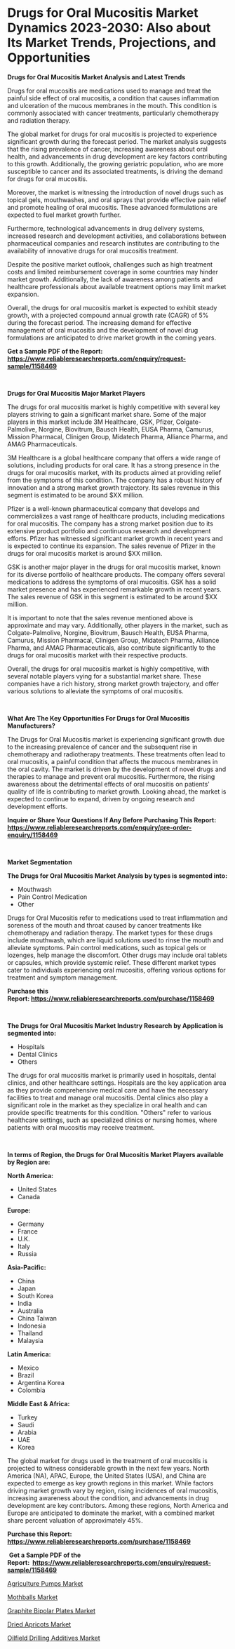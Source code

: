 <p><h1>Drugs for Oral Mucositis Market Dynamics 2023-2030: Also about Its Market Trends, Projections, and Opportunities</h1></p><p><strong>Drugs for Oral Mucositis Market Analysis and Latest Trends</strong></p>
<p><p>Drugs for oral mucositis are medications used to manage and treat the painful side effect of oral mucositis, a condition that causes inflammation and ulceration of the mucous membranes in the mouth. This condition is commonly associated with cancer treatments, particularly chemotherapy and radiation therapy.</p><p>The global market for drugs for oral mucositis is projected to experience significant growth during the forecast period. The market analysis suggests that the rising prevalence of cancer, increasing awareness about oral health, and advancements in drug development are key factors contributing to this growth. Additionally, the growing geriatric population, who are more susceptible to cancer and its associated treatments, is driving the demand for drugs for oral mucositis.</p><p>Moreover, the market is witnessing the introduction of novel drugs such as topical gels, mouthwashes, and oral sprays that provide effective pain relief and promote healing of oral mucositis. These advanced formulations are expected to fuel market growth further.</p><p>Furthermore, technological advancements in drug delivery systems, increased research and development activities, and collaborations between pharmaceutical companies and research institutes are contributing to the availability of innovative drugs for oral mucositis treatment.</p><p>Despite the positive market outlook, challenges such as high treatment costs and limited reimbursement coverage in some countries may hinder market growth. Additionally, the lack of awareness among patients and healthcare professionals about available treatment options may limit market expansion.</p><p>Overall, the drugs for oral mucositis market is expected to exhibit steady growth, with a projected compound annual growth rate (CAGR) of 5% during the forecast period. The increasing demand for effective management of oral mucositis and the development of novel drug formulations are anticipated to drive market growth in the coming years.</p></p>
<p><strong>Get a Sample PDF of the Report:&nbsp; <a href="https://www.reliableresearchreports.com/enquiry/request-sample/1158469">https://www.reliableresearchreports.com/enquiry/request-sample/1158469</a></strong></p>
<p>&nbsp;</p>
<p><strong>Drugs for Oral Mucositis Major Market Players</strong></p>
<p><p>The drugs for oral mucositis market is highly competitive with several key players striving to gain a significant market share. Some of the major players in this market include 3M Healthcare, GSK, Pfizer, Colgate-Palmolive, Norgine, Biovitrum, Bausch Health, EUSA Pharma, Camurus, Mission Pharmacal, Clinigen Group, Midatech Pharma, Alliance Pharma, and AMAG Pharmaceuticals.</p><p>3M Healthcare is a global healthcare company that offers a wide range of solutions, including products for oral care. It has a strong presence in the drugs for oral mucositis market, with its products aimed at providing relief from the symptoms of this condition. The company has a robust history of innovation and a strong market growth trajectory. Its sales revenue in this segment is estimated to be around $XX million.</p><p>Pfizer is a well-known pharmaceutical company that develops and commercializes a vast range of healthcare products, including medications for oral mucositis. The company has a strong market position due to its extensive product portfolio and continuous research and development efforts. Pfizer has witnessed significant market growth in recent years and is expected to continue its expansion. The sales revenue of Pfizer in the drugs for oral mucositis market is around $XX million.</p><p>GSK is another major player in the drugs for oral mucositis market, known for its diverse portfolio of healthcare products. The company offers several medications to address the symptoms of oral mucositis. GSK has a solid market presence and has experienced remarkable growth in recent years. The sales revenue of GSK in this segment is estimated to be around $XX million.</p><p>It is important to note that the sales revenue mentioned above is approximate and may vary. Additionally, other players in the market, such as Colgate-Palmolive, Norgine, Biovitrum, Bausch Health, EUSA Pharma, Camurus, Mission Pharmacal, Clinigen Group, Midatech Pharma, Alliance Pharma, and AMAG Pharmaceuticals, also contribute significantly to the drugs for oral mucositis market with their respective products.</p><p>Overall, the drugs for oral mucositis market is highly competitive, with several notable players vying for a substantial market share. These companies have a rich history, strong market growth trajectory, and offer various solutions to alleviate the symptoms of oral mucositis.</p></p>
<p>&nbsp;</p>
<p><strong>What Are The Key Opportunities For Drugs for Oral Mucositis Manufacturers?</strong></p>
<p><p>The Drugs for Oral Mucositis market is experiencing significant growth due to the increasing prevalence of cancer and the subsequent rise in chemotherapy and radiotherapy treatments. These treatments often lead to oral mucositis, a painful condition that affects the mucous membranes in the oral cavity. The market is driven by the development of novel drugs and therapies to manage and prevent oral mucositis. Furthermore, the rising awareness about the detrimental effects of oral mucositis on patients' quality of life is contributing to market growth. Looking ahead, the market is expected to continue to expand, driven by ongoing research and development efforts.</p></p>
<p><strong>Inquire or Share Your Questions If Any Before Purchasing This Report: <a href="https://www.reliableresearchreports.com/enquiry/pre-order-enquiry/1158469">https://www.reliableresearchreports.com/enquiry/pre-order-enquiry/1158469</a></strong></p>
<p>&nbsp;</p>
<p><strong>Market Segmentation</strong></p>
<p><strong>The Drugs for Oral Mucositis Market Analysis by types is segmented into:</strong></p>
<p><ul><li>Mouthwash</li><li>Pain Control Medication</li><li>Other</li></ul></p>
<p><p>Drugs for Oral Mucositis refer to medications used to treat inflammation and soreness of the mouth and throat caused by cancer treatments like chemotherapy and radiation therapy. The market types for these drugs include mouthwash, which are liquid solutions used to rinse the mouth and alleviate symptoms. Pain control medications, such as topical gels or lozenges, help manage the discomfort. Other drugs may include oral tablets or capsules, which provide systemic relief. These different market types cater to individuals experiencing oral mucositis, offering various options for treatment and symptom management.</p></p>
<p><strong>Purchase this Report:&nbsp;<a href="https://www.reliableresearchreports.com/purchase/1158469">https://www.reliableresearchreports.com/purchase/1158469</a></strong></p>
<p>&nbsp;</p>
<p><strong>The Drugs for Oral Mucositis Market Industry Research by Application is segmented into:</strong></p>
<p><ul><li>Hospitals</li><li>Dental Clinics</li><li>Others</li></ul></p>
<p><p>The drugs for oral mucositis market is primarily used in hospitals, dental clinics, and other healthcare settings. Hospitals are the key application area as they provide comprehensive medical care and have the necessary facilities to treat and manage oral mucositis. Dental clinics also play a significant role in the market as they specialize in oral health and can provide specific treatments for this condition. "Others" refer to various healthcare settings, such as specialized clinics or nursing homes, where patients with oral mucositis may receive treatment.</p></p>
<p>&nbsp;</p>
<p><strong>In terms of Region, the Drugs for Oral Mucositis Market Players available by Region are:</strong></p>
<p>
    <p> <strong> North America: </strong>
        <ul>
            <li>United States</li>
            <li>Canada</li>
        </ul>
        </p> 
    <p> <strong> Europe: </strong>
        <ul>
            <li>Germany</li>
            <li>France</li>
            <li>U.K.</li>
            <li>Italy</li>
            <li>Russia</li>
        </ul>
        </p> 
    <p> <strong> Asia-Pacific: </strong>
        <ul>
            <li>China</li>
            <li>Japan</li>
            <li>South Korea</li>
            <li>India</li>
            <li>Australia</li>
            <li>China Taiwan</li>
            <li>Indonesia</li>
            <li>Thailand</li>
            <li>Malaysia</li>
        </ul>
        </p> 
    <p> <strong> Latin America: </strong>
        <ul>
            <li>Mexico</li>
            <li>Brazil</li>
            <li>Argentina Korea</li>
            <li>Colombia</li>
        </ul>
        </p> 
    <p> <strong> Middle East & Africa: </strong>
        <ul>
            <li>Turkey</li>
            <li>Saudi</li>
            <li>Arabia</li>
            <li>UAE</li>
            <li>Korea</li>
        </ul>
    </p>
    </p>
<p><p>The global market for drugs used in the treatment of oral mucositis is projected to witness considerable growth in the next few years. North America (NA), APAC, Europe, the United States (USA), and China are expected to emerge as key growth regions in this market. While factors driving market growth vary by region, rising incidences of oral mucositis, increasing awareness about the condition, and advancements in drug development are key contributors. Among these regions, North America and Europe are anticipated to dominate the market, with a combined market share percent valuation of approximately 45%.</p></p>
<p><strong>Purchase this Report: <a href="https://www.reliableresearchreports.com/purchase/1158469">https://www.reliableresearchreports.com/purchase/1158469</a></strong></p>
<p>&nbsp;<strong>Get a Sample PDF of the Report:&nbsp;&nbsp;<a href="https://www.reliableresearchreports.com/enquiry/request-sample/1158469">https://www.reliableresearchreports.com/enquiry/request-sample/1158469</a></strong></p>
<p><strong></strong></p>
<p><p><a href="https://medium.com/@soledadhane827/agriculture-pumps-market-size-growth-forecast-2023-2030-15c44f4a47b8">Agriculture Pumps Market</a></p><p><a href="https://www.linkedin.com/pulse/mothballs-market-research-report-unlocks-analysis-financial-ttpre/">Mothballs Market</a></p><p><a href="https://www.linkedin.com/pulse/graphite-bipolar-plates-market-size-share-global-analysis-ikebe/">Graphite Bipolar Plates Market</a></p><p><a href="https://medium.com/@abdulkazi7580/dried-apricots-market-size-growth-forecast-2023-2030-d86b3acbb2e8">Dried Apricots Market</a></p><p><a href="https://github.com/rexevange/Market-Research-Report-List-1/blob/main/oilfield-drilling-additives-market.md">Oilfield Drilling Additives Market</a></p></p>
